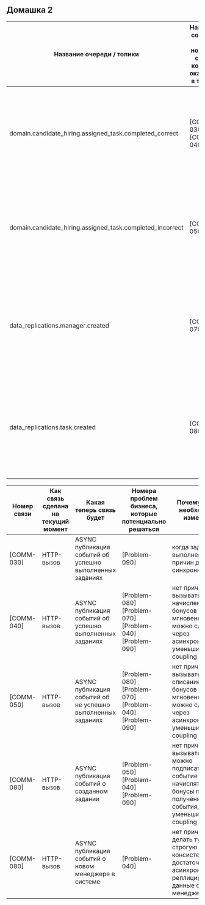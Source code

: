 
## Домашка 2


| Название очереди / топики                                 | Название событий и номеров связи: которые окажутся в топике | Почему вы поместили в топик именно эти события               | Почему так назвали                   |
|-----------------------------------------------------------|-------------------------------------------------------------|--------------------------------------------------------------|--------------------------------------|
| domain.candidate_hiring.assigned_task.completed_correct   | [COMM-030]<br>[COMM-040]                                    | нет необходимости немедленно (синхронно) реагировать на решение задания, тем самым уберем связность и увеличим отказоустойчивость, нет требований к строгости консистентности | это бизнес событие в домене найма    |
| domain.candidate_hiring.assigned_task.completed_incorrect | [COMM-050]                                                  | нет необходимости немедленно (синхронно) реагировать на решение задания, тем самым уберем связность и увеличим отказоустойчивость, нет требований к строгости консистентности | это бизнес событие в домене найма    |
| data_replications.manager.created                         | [COMM-070]                                                  | необходимо создать кошелек для менеджера, но нет необходимости делать это немедленно (синхронно) и нет требований к строгости консистентности, не получим связности и увеличим отказоустойчивость | реплицируем часть данных о менеджере |
| data_replications.task.created                            | [COMM-080]                                                  | необходимо начислить бонус за созданную таску, но нет необходимости делать это немедленно (синхронно) и нет требований к строгости консистентности, не получим связности и увеличим отказоустойчивость | реплицируем часть данных о задание   |

| Номер связи | Как связь сделана на текущий момент | Какая теперь связь будет                                     | Номера проблем бизнеса, которые потенциально решаться        | Почему связь необходимо изменить                             |
|-------------|-------------------------------------|--------------------------------------------------------------|--------------------------------------------------------------|--------------------------------------------------------------|
| [COMM-030]  | HTTP-вызов                          | ASYNC <br>публикация событий об успешно выполненных заданиях | [Problem-090]                                                | когда задание выполнено нет причин делать синхронно          |
| [COMM-040]  | HTTP-вызов                          | ASYNC <br>публикация событий об успешно выполненных заданиях | [Problem-080] <br>[Problem-070]<br>[Problem-040] <br>[Problem-090] | нет причин вызывать начисление бонусов мгновенно, можно сделать через асинхронность, уменьшим coupling |
| [COMM-050]  | HTTP-вызов                          | ASYNC <br>публикация событий об не успешно выполненных заданиях | [Problem-080] <br>[Problem-070]<br>[Problem-040] <br>[Problem-090] | нет причин вызывать списание бонусов мгновенно, можно сделать через асинхронность, уменьшим coupling |
| [COMM-080]  | HTTP-вызов                          | ASYNC <br>публикация событий о созданном задании             | [Problem-050] <br>[Problem-040] <br>[Problem-090]            | нет причин вызывать сразу, можно подписаться на событие и начислять бонусы при получении события, уменьшим coupling |
| [COMM-080]  | HTTP-вызов                          | ASYNC <br>публикация событий о новом менеджере в системе     | [Problem-040]                                                | нет причин делать тут строгую консистентность, достаточно асинхронно реплицировать данные о менеджере |